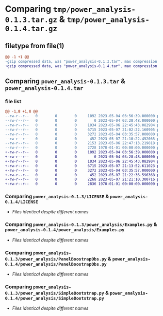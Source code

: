 # Comparing `tmp/power_analysis-0.1.3.tar.gz` & `tmp/power_analysis-0.1.4.tar.gz`

## filetype from file(1)

```diff
@@ -1 +1 @@
-gzip compressed data, was "power_analysis-0.1.3.tar", max compression
+gzip compressed data, was "power_analysis-0.1.4.tar", max compression
```

## Comparing `power_analysis-0.1.3.tar` & `power_analysis-0.1.4.tar`

### file list

```diff
@@ -1,8 +1,8 @@
--rw-r--r--   0        0        0     1092 2023-05-04 03:56:39.000000 power_analysis-0.1.3/LICENSE
--rw-r--r--   0        0        0        0 2023-05-04 03:28:48.000000 power_analysis-0.1.3/power_analysis/__init__.py
--rw-r--r--   0        0        0     1034 2023-05-06 22:45:43.082904 power_analysis-0.1.3/power_analysis/Examples.py
--rw-r--r--   0        0        0     6715 2023-05-07 21:02:22.160905 power_analysis-0.1.3/power_analysis/PanelBoostrapObs.py
--rw-r--r--   0        0        0     3272 2023-05-04 03:35:57.000000 power_analysis-0.1.3/power_analysis/SimpleBootstrap.py
--rw-r--r--   0        0        0      452 2023-05-07 21:10:22.452065 power_analysis-0.1.3/pyproject.toml
--rw-r--r--   0        0        0     2153 2023-05-06 22:47:13.219818 power_analysis-0.1.3/README.md
--rw-r--r--   0        0        0     2728 1970-01-01 00:00:00.000000 power_analysis-0.1.3/PKG-INFO
+-rw-r--r--   0        0        0     1092 2023-05-04 03:56:39.000000 power_analysis-0.1.4/LICENSE
+-rw-r--r--   0        0        0        0 2023-05-04 03:28:48.000000 power_analysis-0.1.4/power_analysis/__init__.py
+-rw-r--r--   0        0        0     1034 2023-05-06 22:45:43.082904 power_analysis-0.1.4/power_analysis/Examples.py
+-rw-r--r--   0        0        0     6715 2023-05-07 21:13:52.611023 power_analysis-0.1.4/power_analysis/PanelBoostrapObs.py
+-rw-r--r--   0        0        0     3272 2023-05-04 03:35:57.000000 power_analysis-0.1.4/power_analysis/SimpleBootstrap.py
+-rw-r--r--   0        0        0      452 2023-05-07 21:22:36.596368 power_analysis-0.1.4/pyproject.toml
+-rw-r--r--   0        0        0     2268 2023-05-07 21:21:10.300716 power_analysis-0.1.4/README.md
+-rw-r--r--   0        0        0     2836 1970-01-01 00:00:00.000000 power_analysis-0.1.4/PKG-INFO
```

### Comparing `power_analysis-0.1.3/LICENSE` & `power_analysis-0.1.4/LICENSE`

 * *Files identical despite different names*

### Comparing `power_analysis-0.1.3/power_analysis/Examples.py` & `power_analysis-0.1.4/power_analysis/Examples.py`

 * *Files identical despite different names*

### Comparing `power_analysis-0.1.3/power_analysis/PanelBoostrapObs.py` & `power_analysis-0.1.4/power_analysis/PanelBoostrapObs.py`

 * *Files identical despite different names*

### Comparing `power_analysis-0.1.3/power_analysis/SimpleBootstrap.py` & `power_analysis-0.1.4/power_analysis/SimpleBootstrap.py`

 * *Files identical despite different names*

